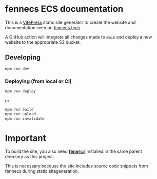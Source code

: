 # fennecs ECS documentation
This is a [VitePress](https://vitepress.dev) static site generator to create the website and documentation seen on [fennecs.tech](https://fennecs.tech)

A GitHub action will integrate all changes made to `main` and deploy a new website to the appropriate S3 bucket.

## Developing
```bash
npm run dev
```

### Deploying (from local or CI)
```bash
npm run deploy
```
or
```bash
npm run build
npm run upload
npm run invalidate
```

# Important
To build the site, you also need [**fenn**ecs](https://github.com/outfox/fennecs) installed in the same parent directory as this project.

This is necessary because the site includes source code snippets from fennecs during static sitegeneration.
